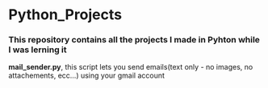 # Python_Projects

### This repository contains all the projects I made in Pyhton while I was lerning it


**mail_sender.py**, this script lets you send emails(text only - no images, no attachements, ecc...) using your gmail account